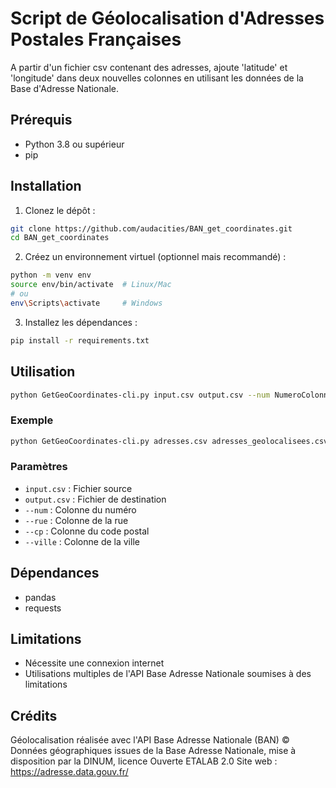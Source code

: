 # Script de Géolocalisation d'Adresses Postales Françaises
A partir d'un fichier csv contenant des adresses, ajoute 'latitude' et 'longitude' dans deux nouvelles colonnes en utilisant les données de la Base d'Adresse Nationale.

## Prérequis

- Python 3.8 ou supérieur
- pip

## Installation

1. Clonez le dépôt :
```bash
git clone https://github.com/audacities/BAN_get_coordinates.git
cd BAN_get_coordinates
```

2. Créez un environnement virtuel (optionnel mais recommandé) :
```bash
python -m venv env
source env/bin/activate  # Linux/Mac
# ou 
env\Scripts\activate     # Windows
```

3. Installez les dépendances :
```bash
pip install -r requirements.txt
```

## Utilisation

```bash
python GetGeoCoordinates-cli.py input.csv output.csv --num NumeroColonne --rue RueColonne --cp CPColonne --ville VilleColonne
```

### Exemple

```bash
python GetGeoCoordinates-cli.py adresses.csv adresses_geolocalisees.csv --num Numero --rue Adresse --cp CodePostal --ville Ville
```

### Paramètres

- `input.csv` : Fichier source
- `output.csv` : Fichier de destination
- `--num` : Colonne du numéro
- `--rue` : Colonne de la rue
- `--cp` : Colonne du code postal
- `--ville` : Colonne de la ville

## Dépendances

- pandas
- requests

## Limitations

- Nécessite une connexion internet
- Utilisations multiples de l'API Base Adresse Nationale soumises à des limitations

## Crédits

Géolocalisation réalisée avec l'API Base Adresse Nationale (BAN) 
© Données géographiques issues de la Base Adresse Nationale, 
mise à disposition par la DINUM, licence Ouverte ETALAB 2.0
Site web : https://adresse.data.gouv.fr/
